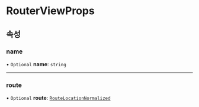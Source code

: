 # RouterViewProps

## 속성

### name

• `Optional` **name**: `string`

___

### route

• `Optional` **route**: [`RouteLocationNormalized`](RouteLocationNormalized.md)
